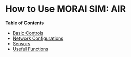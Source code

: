 # How to Use MORAI SIM: AIR

**Table of Contents**

- [Basic Controls](basic-controls.md)
- [Network Configurations](network.md)
- [Sensors](sensors.md)
- [Useful Functions](useful.md)
